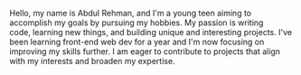 Hello, my name is Abdul Rehman, and I'm a young teen aiming to accomplish my goals by pursuing my hobbies.
My passion is writing code, learning new things, and building unique and interesting projects. 
I've been learning front-end web dev for a year and I'm now focusing on improving my skills further.
I am eager to contribute to projects that align with my interests and broaden my expertise.
<!---
r3hm2n/r3hm2n is a ✨ special ✨ repository because its `README.md` (this file) appears on your GitHub profile.
You can click the Preview link to take a look at your changes.
--->
